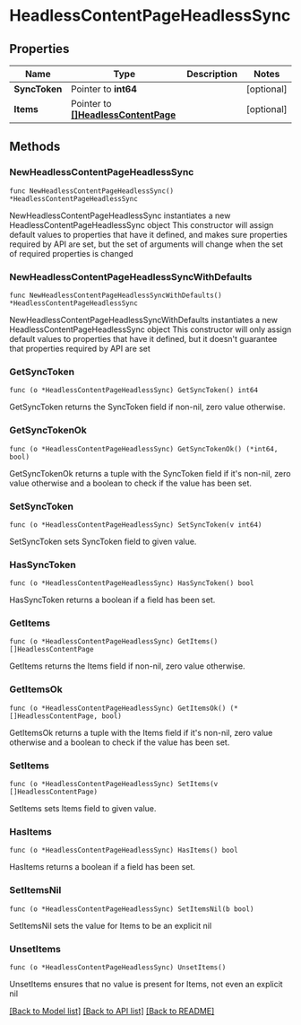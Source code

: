 # HeadlessContentPageHeadlessSync

## Properties

Name | Type | Description | Notes
------------ | ------------- | ------------- | -------------
**SyncToken** | Pointer to **int64** |  | [optional] 
**Items** | Pointer to [**[]HeadlessContentPage**](HeadlessContentPage.md) |  | [optional] 

## Methods

### NewHeadlessContentPageHeadlessSync

`func NewHeadlessContentPageHeadlessSync() *HeadlessContentPageHeadlessSync`

NewHeadlessContentPageHeadlessSync instantiates a new HeadlessContentPageHeadlessSync object
This constructor will assign default values to properties that have it defined,
and makes sure properties required by API are set, but the set of arguments
will change when the set of required properties is changed

### NewHeadlessContentPageHeadlessSyncWithDefaults

`func NewHeadlessContentPageHeadlessSyncWithDefaults() *HeadlessContentPageHeadlessSync`

NewHeadlessContentPageHeadlessSyncWithDefaults instantiates a new HeadlessContentPageHeadlessSync object
This constructor will only assign default values to properties that have it defined,
but it doesn't guarantee that properties required by API are set

### GetSyncToken

`func (o *HeadlessContentPageHeadlessSync) GetSyncToken() int64`

GetSyncToken returns the SyncToken field if non-nil, zero value otherwise.

### GetSyncTokenOk

`func (o *HeadlessContentPageHeadlessSync) GetSyncTokenOk() (*int64, bool)`

GetSyncTokenOk returns a tuple with the SyncToken field if it's non-nil, zero value otherwise
and a boolean to check if the value has been set.

### SetSyncToken

`func (o *HeadlessContentPageHeadlessSync) SetSyncToken(v int64)`

SetSyncToken sets SyncToken field to given value.

### HasSyncToken

`func (o *HeadlessContentPageHeadlessSync) HasSyncToken() bool`

HasSyncToken returns a boolean if a field has been set.

### GetItems

`func (o *HeadlessContentPageHeadlessSync) GetItems() []HeadlessContentPage`

GetItems returns the Items field if non-nil, zero value otherwise.

### GetItemsOk

`func (o *HeadlessContentPageHeadlessSync) GetItemsOk() (*[]HeadlessContentPage, bool)`

GetItemsOk returns a tuple with the Items field if it's non-nil, zero value otherwise
and a boolean to check if the value has been set.

### SetItems

`func (o *HeadlessContentPageHeadlessSync) SetItems(v []HeadlessContentPage)`

SetItems sets Items field to given value.

### HasItems

`func (o *HeadlessContentPageHeadlessSync) HasItems() bool`

HasItems returns a boolean if a field has been set.

### SetItemsNil

`func (o *HeadlessContentPageHeadlessSync) SetItemsNil(b bool)`

 SetItemsNil sets the value for Items to be an explicit nil

### UnsetItems
`func (o *HeadlessContentPageHeadlessSync) UnsetItems()`

UnsetItems ensures that no value is present for Items, not even an explicit nil

[[Back to Model list]](../README.md#documentation-for-models) [[Back to API list]](../README.md#documentation-for-api-endpoints) [[Back to README]](../README.md)


